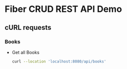 # Fiber CRUD REST API Demo

## cURL requests

### Books

- Get all Books

  ```bash
  curl --location 'localhost:8080/api/books'
  ```
